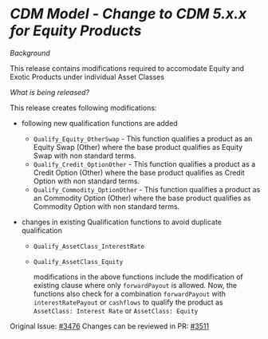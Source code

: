 # *CDM Model - Change to CDM 5.x.x for Equity Products*

_Background_

This release contains modifications required to accomodate Equity and Exotic Products under individual Asset Classes

_What is being released?_

This release creates following modifications:
- following new qualification functions are added
  - `Qualify_Equity_OtherSwap` - This function qualifies a product as an Equity Swap (Other) where the base product qualifies as Equity Swap with non standard terms.
  - `Qualify_Credit_OptionOther` - This function qualifies a product as a Credit Option (Other) where the base product qualifies as Credit Option with non standard terms.
  - `Qualify_Commodity_OptionOther` - This function qualifies a product as an Commodity Option (Other) where the base product qualifies as Commodity Option with non standard terms.
  
- changes in existing Qualification functions to avoid duplicate qualification

  - `Qualify_AssetClass_InterestRate` 
  - `Qualify_AssetClass_Equity`

      modifications in the above functions include the modification of existing clause where only `forwardPayout` is allowed. Now, the functions also check for a combination `forwardPayout` with `interestRatePayout` or `cashflows` to qualify the product as `AssetClass: Interest Rate` or  `AssetClass: Equity`

Original Issue: [#3476](https://github.com/finos/common-domain-model/issues/3476)
Changes can be reviewed in PR: [#3511](https://github.com/finos/common-domain-model/pull/3511)
